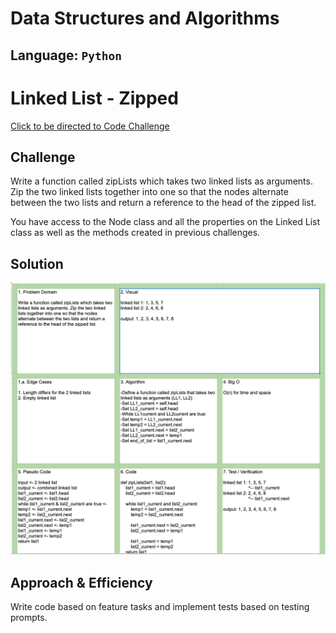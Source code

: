 # Data Structures and Algorithms

## Language: `Python`

# Linked List - Zipped
[Click to be directed to Code Challenge](https://github.com/gracerosemary/data-structures-and-algorithms/...)      

## Challenge
Write a function called zipLists which takes two linked lists as arguments. Zip the two linked lists together into one so that the nodes alternate between the two lists and return a reference to the head of the zipped list. 

You have access to the Node class and all the properties on the Linked List class as well as the methods created in previous challenges.

## Solution
![Solution Image](assets/zip.png)   

## Approach & Efficiency
Write code based on feature tasks and implement tests based on testing prompts.  